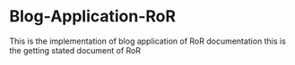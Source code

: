 # Blog-Application-RoR
This is the implementation of blog application of RoR documentation this is the getting stated document of RoR
